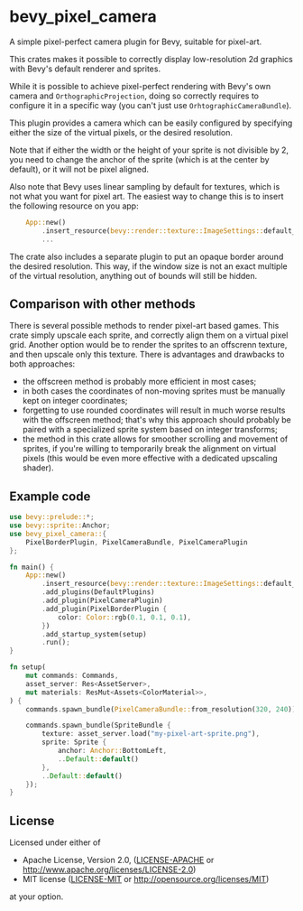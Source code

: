 # bevy_pixel_camera

A simple pixel-perfect camera plugin for Bevy, suitable for pixel-art.

This crates makes it possible to correctly display low-resolution 2d
graphics with Bevy's default renderer and sprites.

While it is possible to achieve pixel-perfect rendering with Bevy's own
camera and `OrthographicProjection`, doing so correctly requires to
configure it in a specific way (you can't just use
`OrhtographicCameraBundle`).

This plugin provides a camera which can be easily configured by specifying
either the size of the virtual pixels, or the desired resolution.

Note that if either the width or the height of your sprite is not divisible
by 2, you need to change the anchor of the sprite (which is at the center by
default), or it will not be pixel aligned.

Also note that Bevy uses linear sampling by default for textures, which is
not what you want for pixel art. The easiest way to change this is to insert the
following resource on you app:

```rust
    App::new()
        .insert_resource(bevy::render::texture::ImageSettings::default_nearest())
        ...
```

The crate also includes a separate plugin to put an opaque border
around the desired resolution. This way, if the window size is not an exact
multiple of the virtual resolution, anything out of bounds will still be
hidden.

## Comparison with other methods

There is several possible methods to render pixel-art based games. This
crate simply upscale each sprite, and correctly align them on a virtual
pixel grid. Another option would be to render the sprites to an offscrenn
texture, and then upscale only this texture. There is advantages and
drawbacks to both approaches:
- the offscreen method is probably more efficient in most cases;
- in both cases the coordinates of non-moving sprites must be manually kept
  on integer coordinates;
- forgetting to use rounded coordinates will result in much worse results
  with the offscreen method; that's why this approach should probably be
  paired with a specialized sprite system based on integer transforms;
- the method in this crate allows for smoother scrolling and movement of
  sprites, if you're willing to temporarily break the alignment on virtual
  pixels (this would be even more effective with a dedicated upscaling
  shader).

## Example code

```rust
use bevy::prelude::*;
use bevy::sprite::Anchor;
use bevy_pixel_camera::{
    PixelBorderPlugin, PixelCameraBundle, PixelCameraPlugin
};

fn main() {
    App::new()
        .insert_resource(bevy::render::texture::ImageSettings::default_nearest())
        .add_plugins(DefaultPlugins)
        .add_plugin(PixelCameraPlugin)
        .add_plugin(PixelBorderPlugin {
            color: Color::rgb(0.1, 0.1, 0.1),
        })
        .add_startup_system(setup)
        .run();
}

fn setup(
    mut commands: Commands,
    asset_server: Res<AssetServer>,
    mut materials: ResMut<Assets<ColorMaterial>>,
) {
    commands.spawn_bundle(PixelCameraBundle::from_resolution(320, 240));

    commands.spawn_bundle(SpriteBundle {
        texture: asset_server.load("my-pixel-art-sprite.png"),
        sprite: Sprite {
            anchor: Anchor::BottomLeft,
            ..Default::default()
        },
        ..Default::default()
    });
}
```

## License

Licensed under either of

* Apache License, Version 2.0, ([LICENSE-APACHE](LICENSE-APACHE) or http://www.apache.org/licenses/LICENSE-2.0)
* MIT license ([LICENSE-MIT](LICENSE-MIT) or http://opensource.org/licenses/MIT)

at your option.
